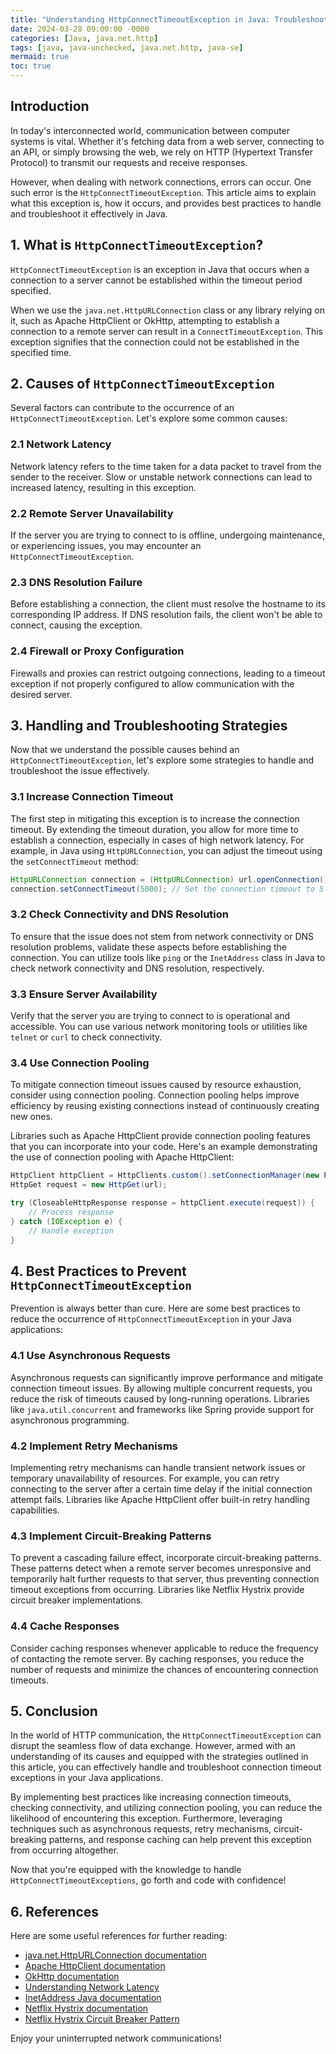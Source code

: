 ```yaml
---
title: "Understanding HttpConnectTimeoutException in Java: Troubleshooting and Best Practices"
date: 2024-03-28 09:00:00 -0000
categories: [Java, java.net.http]
tags: [java, java-unchecked, java.net.http, java-se]
mermaid: true
toc: true
---
```



## Introduction

In today's interconnected world, communication between computer systems is vital. Whether it's fetching data from a web server, connecting to an API, or simply browsing the web, we rely on HTTP (Hypertext Transfer Protocol) to transmit our requests and receive responses.

However, when dealing with network connections, errors can occur. One such error is the `HttpConnectTimeoutException`. This article aims to explain what this exception is, how it occurs, and provides best practices to handle and troubleshoot it effectively in Java.


## 1. What is `HttpConnectTimeoutException`?

 `HttpConnectTimeoutException` is an exception in Java that occurs when a connection to a server cannot be established within the timeout period specified.

When we use the `java.net.HttpURLConnection` class or any library relying on it, such as Apache HttpClient or OkHttp, attempting to establish a connection to a remote server can result in a `ConnectTimeoutException`. This exception signifies that the connection could not be established in the specified time.

## 2. Causes of `HttpConnectTimeoutException`

Several factors can contribute to the occurrence of an `HttpConnectTimeoutException`. Let's explore some common causes:

### 2.1 Network Latency

Network latency refers to the time taken for a data packet to travel from the sender to the receiver. Slow or unstable network connections can lead to increased latency, resulting in this exception.

### 2.2 Remote Server Unavailability

If the server you are trying to connect to is offline, undergoing maintenance, or experiencing issues, you may encounter an `HttpConnectTimeoutException`.

### 2.3 DNS Resolution Failure

Before establishing a connection, the client must resolve the hostname to its corresponding IP address. If DNS resolution fails, the client won't be able to connect, causing the exception.

### 2.4 Firewall or Proxy Configuration

Firewalls and proxies can restrict outgoing connections, leading to a timeout exception if not properly configured to allow communication with the desired server.

## 3. Handling and Troubleshooting Strategies

Now that we understand the possible causes behind an `HttpConnectTimeoutException`, let's explore some strategies to handle and troubleshoot the issue effectively.

### 3.1 Increase Connection Timeout

The first step in mitigating this exception is to increase the connection timeout. By extending the timeout duration, you allow for more time to establish a connection, especially in cases of high network latency. For example, in Java using `HttpURLConnection`, you can adjust the timeout using the `setConnectTimeout` method:

```java
HttpURLConnection connection = (HttpURLConnection) url.openConnection();
connection.setConnectTimeout(5000); // Set the connection timeout to 5 seconds
```

### 3.2 Check Connectivity and DNS Resolution

To ensure that the issue does not stem from network connectivity or DNS resolution problems, validate these aspects before establishing the connection. You can utilize tools like `ping` or the `InetAddress` class in Java to check network connectivity and DNS resolution, respectively.

### 3.3 Ensure Server Availability

Verify that the server you are trying to connect to is operational and accessible. You can use various network monitoring tools or utilities like `telnet` or `curl` to check connectivity.

### 3.4 Use Connection Pooling

To mitigate connection timeout issues caused by resource exhaustion, consider using connection pooling. Connection pooling helps improve efficiency by reusing existing connections instead of continuously creating new ones.

Libraries such as Apache HttpClient provide connection pooling features that you can incorporate into your code. Here's an example demonstrating the use of connection pooling with Apache HttpClient:

```java
HttpClient httpClient = HttpClients.custom().setConnectionManager(new PoolingHttpClientConnectionManager()).build();
HttpGet request = new HttpGet(url);

try (CloseableHttpResponse response = httpClient.execute(request)) {
    // Process response
} catch (IOException e) {
    // Handle exception
}
```

## 4. Best Practices to Prevent `HttpConnectTimeoutException`

Prevention is always better than cure. Here are some best practices to reduce the occurrence of `HttpConnectTimeoutException` in your Java applications:

### 4.1 Use Asynchronous Requests

Asynchronous requests can significantly improve performance and mitigate connection timeout issues. By allowing multiple concurrent requests, you reduce the risk of timeouts caused by long-running operations. Libraries like `java.util.concurrent` and frameworks like Spring provide support for asynchronous programming.

### 4.2 Implement Retry Mechanisms

Implementing retry mechanisms can handle transient network issues or temporary unavailability of resources. For example, you can retry connecting to the server after a certain time delay if the initial connection attempt fails. Libraries like Apache HttpClient offer built-in retry handling capabilities.

### 4.3 Implement Circuit-Breaking Patterns

To prevent a cascading failure effect, incorporate circuit-breaking patterns. These patterns detect when a remote server becomes unresponsive and temporarily halt further requests to that server, thus preventing connection timeout exceptions from occurring. Libraries like Netflix Hystrix provide circuit breaker implementations.

### 4.4 Cache Responses

Consider caching responses whenever applicable to reduce the frequency of contacting the remote server. By caching responses, you reduce the number of requests and minimize the chances of encountering connection timeouts.

## 5. Conclusion

In the world of HTTP communication, the `HttpConnectTimeoutException` can disrupt the seamless flow of data exchange. However, armed with an understanding of its causes and equipped with the strategies outlined in this article, you can effectively handle and troubleshoot connection timeout exceptions in your Java applications.

By implementing best practices like increasing connection timeouts, checking connectivity, and utilizing connection pooling, you can reduce the likelihood of encountering this exception. Furthermore, leveraging techniques such as asynchronous requests, retry mechanisms, circuit-breaking patterns, and response caching can help prevent this exception from occurring altogether.

Now that you're equipped with the knowledge to handle `HttpConnectTimeoutExceptions`, go forth and code with confidence!

## 6. References

Here are some useful references for further reading:

- [java.net.HttpURLConnection documentation](https://docs.oracle.com/javase/8/docs/api/java/net/HttpURLConnection.html)
- [Apache HttpClient documentation](https://hc.apache.org/httpcomponents-client-ga/)
- [OkHttp documentation](https://square.github.io/okhttp/)
- [Understanding Network Latency](https://www.cloudflare.com/learning/performance/what-is-latency/)
- [InetAddress Java documentation](https://docs.oracle.com/javase/8/docs/api/java/net/InetAddress.html)
- [Netflix Hystrix documentation](https://github.com/Netflix/Hystrix)
- [Netflix Hystrix Circuit Breaker Pattern](https://martinfowler.com/bliki/CircuitBreaker.html)

Enjoy your uninterrupted network communications!
